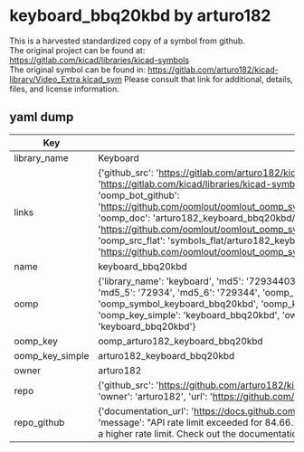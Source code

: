 # keyboard_bbq20kbd by arturo182  
This is a harvested standardized copy of a symbol from github.  
The original project can be found at:  
https://gitlab.com/kicad/libraries/kicad-symbols  
The original symbol can be found in:
https://gitlab.com/arturo182/kicad-library/Video_Extra.kicad_sym
Please consult that link for additional, details, files, and license information.  
## yaml dump  
| Key | Value |  
| --- | --- |  
| library_name | Keyboard |  
| links | {'github_src': 'https://gitlab.com/arturo182/kicad-library/Video_Extra.kicad_sym', 'github_src_repo': 'https://gitlab.com/kicad/libraries/kicad-symbols', 'oomp_bot': 'arturo182_keyboard_bbq20kbd/working', 'oomp_bot_github': 'https://github.com/oomlout/oomlout_oomp_symbol_bot/tree/main/arturo182_keyboard_bbq20kbd/working', 'oomp_doc': 'arturo182_keyboard_bbq20kbd/working', 'oomp_doc_github': 'https://github.com/oomlout/oomlout_oomp_symbol_doc/tree/main/arturo182_keyboard_bbq20kbd/working', 'oomp_src_flat': 'symbols_flat/arturo182_keyboard_bbq20kbd/working', 'oomp_src_flat_github': 'https://github.com/oomlout/oomlout_oomp_symbol_src/tree/main/arturo182_keyboard_bbq20kbd/working'} |  
| name | keyboard_bbq20kbd |  
| oomp | {'library_name': 'keyboard', 'md5': '72934403e24bc550440b5dc58779359e', 'md5_10': '72934403e2', 'md5_5': '72934', 'md5_6': '729344', 'oomp_key': 'oomp_keyboard_bbq20kbd', 'oomp_key_extra': 'oomp_symbol_keyboard_bbq20kbd', 'oomp_key_full': 'oomp_symbol_keyboard_bbq20kbd_729344', 'oomp_key_simple': 'keyboard_bbq20kbd', 'owner_name': 'arturo182', 'symbol_name': 'keyboard_bbq20kbd'} |  
| oomp_key | oomp_arturo182_keyboard_bbq20kbd |  
| oomp_key_simple | arturo182_keyboard_bbq20kbd |  
| owner | arturo182 |  
| repo | {'github_src': 'https://github.com/arturo182/kicad-library/Video_Extra.kicad_sym', 'name': 'kicad-library', 'owner': 'arturo182', 'url': 'https://github.com/arturo182/kicad-library'} |  
| repo_github | {'documentation_url': 'https://docs.github.com/rest/overview/resources-in-the-rest-api#rate-limiting', 'message': "API rate limit exceeded for 84.66.173.59. (But here's the good news: Authenticated requests get a higher rate limit. Check out the documentation for more details.)"} |  

